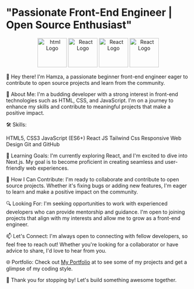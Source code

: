 # "Passionate Front-End Engineer | Open Source Enthusiast"
<p align="center">
  <img src="https://www.google.com/url?sa=i&url=https%3A%2F%2Ffr.m.wikipedia.org%2Fwiki%2FFichier%3AHTML5_logo_and_wordmark.svg&psig=AOvVaw2wBy588Xi1vSKZbPo67eJY&ust=1701104101314000&source=images&cd=vfe&ved=0CBEQjRxqFwoTCNDA5d-Q4oIDFQAAAAAdAAAAABAE" alt="html Logo" width="80" height="80">
  <img src="https://example.com/path/to/react-logo.png" alt="React Logo" width="80" height="80">
  <img src="https://example.com/path/to/react-logo.png" alt="React Logo" width="80" height="80">
  <img src="https://example.com/path/to/react-logo.png" alt="React Logo" width="80" height="80">
</p>

👋 Hey there! I'm Hamza, a passionate beginner front-end engineer eager to contribute to open source projects and learn from the community.

🚀 About Me:
I'm a budding developer with a strong interest in front-end technologies such as HTML, CSS, and JavaScript. I'm on a journey to enhance my skills and contribute to meaningful projects that make a positive impact.

🛠️ Skills:

HTML5, CSS3
JavaScript (ES6+)
React JS
Tailwind Css
Responsive Web Design
Git and GitHub

🌱 Learning Goals:
I'm currently exploring React, and I'm excited to dive into Next.js. My goal is to become proficient in creating seamless and user-friendly web experiences.

🤝 How I Can Contribute:
I'm ready to collaborate and contribute to open source projects. Whether it's fixing bugs or adding new features, I'm eager to learn and make a positive impact on the community.

🔍 Looking For:
I'm seeking opportunities to work with experienced developers who can provide mentorship and guidance. I'm open to joining projects that align with my interests and allow me to grow as a front-end engineer.

📫 Let's Connect:
I'm always open to connecting with fellow developers, so feel free to reach out! Whether you're looking for a collaborator or have advice to share, I'd love to hear from you.

🌐 Portfolio:
Check out [My Portfolio](https://hamza-mansour-portfolio.vercel.app/) at  to see some of my projects and get a glimpse of my coding style.

🙏 Thank you for stopping by! Let's build something awesome together.

